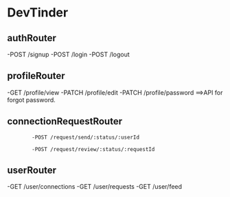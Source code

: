 # DevTinder

## authRouter

-POST /signup
-POST /login
-POST /logout

## profileRouter

-GET /profile/view
-PATCH /profile/edit
-PATCH /profile/password ==>API for forgot password.

## connectionRequestRouter

            -POST /request/send/:status/:userId

<!--    -POST /request/send/interested/:userId
        -POST /request/send/ignored/:userId         -->

            -POST /request/review/:status/:requestId

<!--        -POST /request/review/accepted/:requestId
            -POST /request/review/rejected/:requestId   -->

## userRouter

-GET /user/connections
-GET /user/requests
-GET /user/feed
